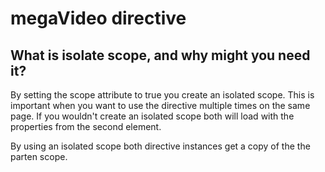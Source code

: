 # megaVideo directive

## What is isolate scope, and why might you need it?

By setting the scope attribute to true you create an isolated scope. This is important when you want to use the directive multiple times on the same page. If you wouldn't create an isolated scope both will load with the properties from the second element.

By using an isolated scope both directive instances get a copy of the the parten scope.